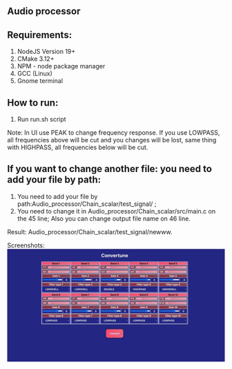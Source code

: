 Audio processor
-
Requirements:
-
1) NodeJS Version 19+
2) CMake 3.12+
3) NPM - node package manager
4) GCC (Linux)
5) Gnome terminal

How to run:
-
1) Run run.sh script

Note: In UI use PEAK to change frequency response. If you use LOWPASS, all frequencies above will be cut and you changes will be lost, same thing with HIGHPASS, all frequencies below will be cut.

If you want to change another file: you need to add your file by path:  
-
1) You need to add your file by path:Audio_processor/Chain_scalar/test_signal/ ;
2) You need to change it in Audio_processor/Chain_scalar/src/main.c on the 45 line;
Also you can change output file name on 46 line.

Result: Audio_processor/Chain_scalar/test_signal/newww.

Screenshots:
![Screenshot](screenshot.png)